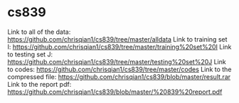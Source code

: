 # cs839
Link to all of the data: https://github.com/chrisqian1/cs839/tree/master/alldata
Link to training set I: https://github.com/chrisqian1/cs839/tree/master/training%20set%20I
Link to testing set J: https://github.com/chrisqian1/cs839/tree/master/testing%20set%20J
Link to codes: https://github.com/chrisqian1/cs839/tree/master/codes
Link to the compressed file: https://github.com/chrisqian1/cs839/blob/master/result.rar
Link to the report pdf: https://github.com/chrisqian1/cs839/blob/master/%20839%20report.pdf
